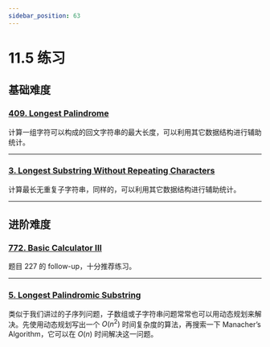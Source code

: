 ```yaml
---
sidebar_position: 63
---
```


# 11.5 练习

## 基础难度

### [409. Longest Palindrome](https://leetcode.com/problems/longest-palindrome/)

计算一组字符可以构成的回文字符串的最大长度，可以利用其它数据结构进行辅助统计。

---

### [3. Longest Substring Without Repeating Characters](https://leetcode.com/problems/longest-substring-without-repeating-characters/)

计算最长无重复子字符串，同样的，可以利用其它数据结构进行辅助统计。

---

## 进阶难度

### [772. Basic Calculator III](https://leetcode.com/problems/basic-calculator-iii/)

题目 227 的 follow-up，十分推荐练习。

---

### [5. Longest Palindromic Substring](https://leetcode.com/problems/longest-palindromic-substring/)

类似于我们讲过的子序列问题，子数组或子字符串问题常常也可以用动态规划来解决。先使用动态规划写出一个 $O(n^2)$ 时间复杂度的算法，再搜索一下 Manacher’s Algorithm，它可以在 $O(n)$ 时间解决这一问题。